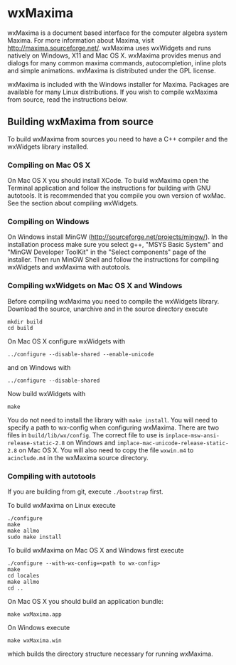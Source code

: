 wxMaxima
========

wxMaxima is a document based interface for the computer algebra system Maxima.
For more information about Maxima, visit http://maxima.sourceforge.net/.
wxMaxima uses wxWidgets and runs natively on Windows, X11 and Mac OS X.
wxMaxima provides menus and dialogs for many common maxima commands,
autocompletion, inline plots and simple animations. wxMaxima is distributed
under the GPL license.

wxMaxima is included with the Windows installer for Maxima. Packages are
available for many Linux distributions. If you wish to compile wxMaxima from
source, read the instructions below.


Building wxMaxima from source
-----------------------------

To build wxMaxima from sources you need to have a C++ compiler and the
wxWidgets library installed.


### Compiling on Mac OS X

On Mac OS X you should install XCode. To build wxMaxima open the Terminal
application and follow the instructions for building with GNU autotools.
It is recommended that you compile you own version of wxMac. See the section
about compiling wxWidgets.


### Compiling on Windows

On Windows install MinGW (http://sourceforge.net/projects/mingw/). In the
installation process make sure you select g++, "MSYS Basic System" and
"MinGW Developer ToolKit" in the "Select components" page of the installer.
Then run MinGW Shell and follow the instructions for compiling wxWidgets and
wxMaxima with autotools.


### Compiling wxWidgets on Mac OS X and Windows

Before compiling wxMaxima you need to compile the wxWidgets library. Download
the source, unarchive and in the source directory execute

    mkdir build
    cd build

On Mac OS X configure wxWidgets with

    ../configure --disable-shared --enable-unicode

and on Windows with

    ../configure --disable-shared

Now build wxWidgets with

    make

You do not need to install the library with `make install`. You will need to
specify a path to wx-config when configuring wxMaxima. There are two files in
`build/lib/wx/config`. The correct file to use is
`inplace-msw-ansi-release-static-2.8` on Windows and
`implace-mac-unicode-release-static-2.8` on Mac OS X. You will also need to copy
the file `wxwin.m4` to `acinclude.m4` in the wxMaxima source directory.


### Compiling with autotools

If you are building from git, execute `./bootstrap` first.

To build wxMaxima on Linux execute

    ./configure
    make
    make allmo
    sudo make install

To build wxMaxima on Mac OS X and Windows first execute

    ./configure --with-wx-config=<path to wx-config>
    make
    cd locales
    make allmo
    cd ..

On Mac OS X you should build an application bundle:

    make wxMaxima.app

On Windows execute

    make wxMaxima.win

which builds the directory structure necessary for running wxMaxima.
